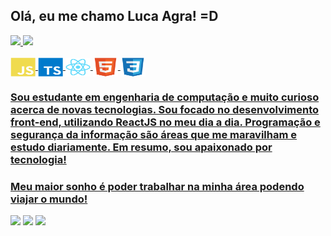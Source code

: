 ## Olá, eu me chamo Luca Agra! =D
 <div>
  <a href="https://github.com/agraluca">
  <img height="180em" src="https://github-readme-stats.vercel.app/api?username=agraluca&show_icons=true&theme=tokyonight&include_all_commits=true&count_private=true"/>
  <img height="180em" src="https://github-readme-stats.vercel.app/api/top-langs/?username=agraluca&layout=compact&langs_count=16&theme=tokyonight"/>
</div>
<div style="display: inline_block"><br>
  <img align="center" alt="Luca-Js" height="30" width="40" src="https://raw.githubusercontent.com/devicons/devicon/master/icons/javascript/javascript-plain.svg">
  <img align="center" alt="Luca-Ts" height="30" width="40" src="https://raw.githubusercontent.com/devicons/devicon/master/icons/typescript/typescript-plain.svg">
  <img align="center" alt="Luca-React" height="30" width="40" src="https://raw.githubusercontent.com/devicons/devicon/master/icons/react/react-original.svg">
  <img align="center" alt="Luca-HTML" height="30" width="40" src="https://raw.githubusercontent.com/devicons/devicon/master/icons/html5/html5-original.svg">
  <img align="center" alt="Luca-CSS" height="30" width="40" src="https://raw.githubusercontent.com/devicons/devicon/master/icons/css3/css3-original.svg">
</div>
  
  ### Sou estudante em engenharia de computação e muito curioso acerca de novas tecnologias. Sou focado no desenvolvimento front-end, utilizando ReactJS no meu dia a dia. Programação e segurança da informação são áreas que me maravilham e estudo diariamente. Em resumo, sou apaixonado por tecnologia!
  ### Meu maior sonho é poder trabalhar na minha área podendo viajar o mundo!

 
<div> 
  <a href="https://instagram.com/agraluca" target="_blank"><img src="https://img.shields.io/badge/-Instagram-%23E4405F?style=for-the-badge&logo=instagram&logoColor=white" target="_blank"></a>
  <a href="https://www.linkedin.com/in/agra-luca/" target="_blank"><img src="https://img.shields.io/badge/-LinkedIn-%230077B5?style=for-the-badge&logo=linkedin&logoColor=white" target="_blank"></a> 
  <a href = "mailto:luca.agra@hotmail.com"><img src="https://img.shields.io/badge/-hotmail-%23333?style=for-the-badge&logo=gmail&logoColor=white" target="_blank"></a>
</div>
